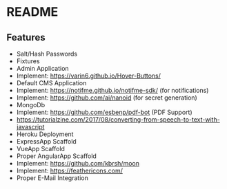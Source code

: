 
# README #

## Features #

* Salt/Hash Passwords
* Fixtures
* Admin Application
* Implement: https://varin6.github.io/Hover-Buttons/
* Default CMS Application
* Implement: https://notifme.github.io/notifme-sdk/ (for notifications)
* Implement: https://github.com/ai/nanoid (for secret generation)
* MongoDb
* Implement: https://github.com/esbenp/pdf-bot (PDF Support)
* https://tutorialzine.com/2017/08/converting-from-speech-to-text-with-javascript
* Heroku Deployment
* ExpressApp Scaffold
* VueApp Scaffold
* Proper AngularApp Scaffold
* Implement: https://github.com/kbrsh/moon
* Implement: https://feathericons.com/
* Proper E-Mail Integration

